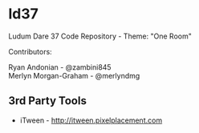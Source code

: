 # ld37 #
Ludum Dare 37 Code Repository - Theme: "One Room"

Contributors:

Ryan Andonian - @zambini845  
Merlyn Morgan-Graham - @merlyndmg  


## 3rd Party Tools ##
+ iTween - http://itween.pixelplacement.com

